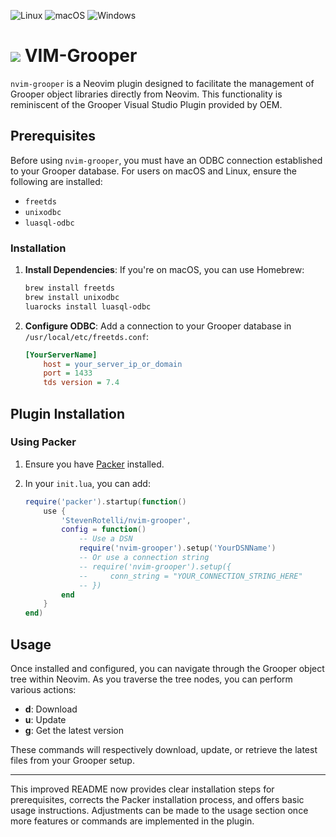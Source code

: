 ![Linux](https://img.shields.io/badge/Linux-%23.svg?logo=linux&color=FCC624&logoColor=black)
![macOS](https://img.shields.io/badge/macOS-%23.svg?logo=apple&color=000000&logoColor=white)
![Windows](https://img.shields.io/badge/Windows-%23.svg?logo=windows&color=0078D6&logoColor=white)

# ![](https://user-images.githubusercontent.com/95944145/280344172-207f314b-9002-47fc-b46c-e956f195980c.png) VIM-Grooper

`nvim-grooper` is a Neovim plugin designed to facilitate the management of Grooper object libraries directly from Neovim. This functionality is reminiscent of the Grooper Visual Studio Plugin provided by OEM.

## Prerequisites

Before using `nvim-grooper`, you must have an ODBC connection established to your Grooper database. For users on macOS and Linux, ensure the following are installed:

-   `freetds`
-   `unixodbc`
-   `luasql-odbc`

### Installation

1. **Install Dependencies**: If you're on macOS, you can use Homebrew:

    ```zsh
    brew install freetds
    brew install unixodbc
    luarocks install luasql-odbc
    ```

2. **Configure ODBC**: Add a connection to your Grooper database in `/usr/local/etc/freetds.conf`:

    ```ini
    [YourServerName]
        host = your_server_ip_or_domain
        port = 1433
        tds version = 7.4
    ```

## Plugin Installation

### Using Packer

1. Ensure you have [Packer](https://github.com/wbthomason/packer.nvim) installed.

2. In your `init.lua`, you can add:

    ```lua
    require('packer').startup(function()
        use {
            'StevenRotelli/nvim-grooper',
            config = function()
                -- Use a DSN
                require('nvim-grooper').setup('YourDSNName')
                -- Or use a connection string
                -- require('nvim-grooper').setup({
                --     conn_string = "YOUR_CONNECTION_STRING_HERE"
                -- })
            end
        }
    end)
    ```

## Usage

Once installed and configured, you can navigate through the Grooper object tree within Neovim. As you traverse the tree nodes, you can perform various actions:

-   **d**: Download
-   **u**: Update
-   **g**: Get the latest version

These commands will respectively download, update, or retrieve the latest files from your Grooper setup.

---

This improved README now provides clear installation steps for prerequisites, corrects the Packer installation process, and offers basic usage instructions. Adjustments can be made to the usage section once more features or commands are implemented in the plugin.
